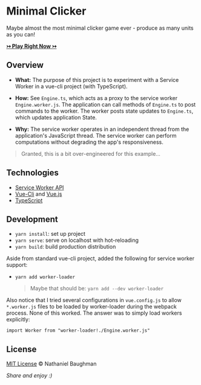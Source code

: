 # Minimal Clicker

Maybe almost the most minimal clicker game ever - produce as many units as you can!

[**&rarrtl; Play Right Now &rarrtl;**](https://nebaughman.github.io/minimal-clicker)

## Overview

* **What:** The purpose of this project is to experiment with a Service Worker in a vue-cli project (with TypeScript).

* **How:** See `Engine.ts`, which acts as a proxy to the service worker `Engine.worker.js`. The application can call methods of `Engine.ts` to post commands to the worker. The worker posts state updates to `Engine.ts`, which updates application State.

* **Why:** The service worker operates in an independent thread from the application's JavaScript thread. The service worker can perform computations without degrading the app's responsiveness. 

> Granted, this is a bit over-engineered for this example...

## Technologies

* [Service Worker API](https://developer.mozilla.org/en-US/docs/Web/API/Service_Worker_API)
* [Vue-Cli](https://cli.vuejs.org/) and [Vue.js](https://vuejs.org/)
* [TypeScript](https://www.typescriptlang.org/)

## Development

- `yarn install`: set up project
- `yarn serve`: serve on localhost with hot-reloading
- `yarn build`: build production distribution

Aside from standard vue-cli project, added the following for service worker support:

* `yarn add worker-loader`

   > Maybe that should be: `yarn add --dev worker-loader`

Also notice that I tried several configurations in `vue.config.js` to allow `*.worker.js` files to be loaded by worker-loader during the webpack process. None of this worked. The answer was to simply load workers explicitly: 

```
import Worker from "worker-loader!./Engine.worker.js"
```

## License

[MIT License](LICENSE.txt) &copy; Nathaniel Baughman

_Share and enjoy :)_
